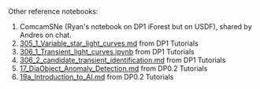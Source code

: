 Other reference notebooks:
1. ComcamSNe (Ryan's notebook on DP1 iForest but on USDF), shared by Andres on chat.
2. [305_1_Variable_star_light_curves.md](https://dp1.lsst.io/tutorials/notebook/305/notebook-305-1.html) from DP1 Tutorials
3. [306_1_Transient_light_curves.ipynb](https://dp1.lsst.io/tutorials/notebook/306/notebook-306-1.html) from DP1 Tutorials
4. [306_2_candidate_transient_identification.md](https://dp1.lsst.io/tutorials/notebook/306/notebook-306-2.html) from DP1 Tutorials
5. [17_DiaObject_Anomaly_Detection.md](https://dp0-2.lsst.io/_static/nb_html/17_DiaObject_Anomaly_Detection.html) from DP0.2 Tutorials
6. [19a_Introduction_to_AI.md](https://dp0-2.lsst.io/_static/nb_html/19a_Introduction_to_AI.html) from DP0.2 Tutorials